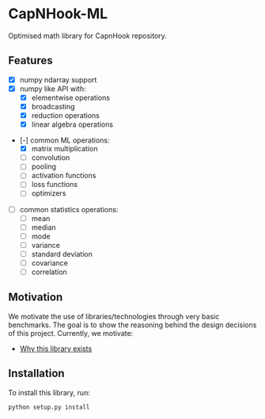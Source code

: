 # CapNHook-ML

Optimised math library for CapnHook repository.

## Features
- [x] numpy ndarray support
- [x] numpy like API with:
    - [x] elementwise operations
    - [x] broadcasting
    - [x] reduction operations
    - [x] linear algebra operations
- [-] common ML operations:
    - [x] matrix multiplication
    - [ ] convolution
    - [ ] pooling
    - [ ] activation functions
    - [ ] loss functions
    - [ ] optimizers
- [ ] common statistics operations:
    - [ ] mean
    - [ ] median
    - [ ] mode
    - [ ] variance
    - [ ] standard deviation
    - [ ] covariance
    - [ ] correlation

## Motivation

We motivate the use of libraries/technologies through very basic benchmarks. The goal is to show the reasoning behind the design decisions of this project. Currently, we motivate:
- [Why this library exists](motivation/numpy_slow_motivation/)

## Installation
To install this library, run:
```bash
python setup.py install
```
